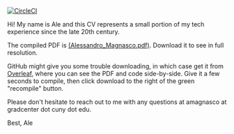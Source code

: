 [![CircleCI](https://dl.circleci.com/status-badge/img/gh/amagnasco/cv/tree/main.svg?style=shield)](https://dl.circleci.com/status-badge/redirect/gh/amagnasco/cv/tree/main)

Hi! My name is Ale and this CV represents a small portion of my tech experience since the late 20th century.

The compiled PDF is [(Alessandro_Magnasco.pdf)](https://github.com/amagnasco/cv/blob/dd2c81db16bc1369db20c3e29e3d9c6cd2e3b87b/Alessandro_Magnasco.pdf). Download it to see in full resolution.

GitHub might give you some trouble downloading, in which case get it from [Overleaf](https://www.overleaf.com/read/ftmmqcdnrqcn), where you can see the PDF and code side-by-side.
Give it a few seconds to compile, then click download to the right of the green "recompile" button.

Please don't hesitate to reach out to me with any questions at amagnasco at gradcenter dot cuny dot edu.

Best,
Ale
